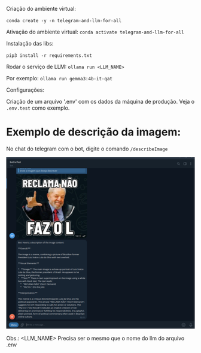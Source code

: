 Criação do ambiente virtual:

`conda create -y -n telegram-and-llm-for-all`

Ativação do ambiente virtual:
`conda activate telegram-and-llm-for-all`

Instalação das libs:

`pip3 install -r requirements.txt`

Rodar o serviço de LLM:
`ollama run <LLM_NAME>`

Por exemplo:
`ollama run gemma3:4b-it-qat`

Configurações:

Criação de um arquivo '.env' com os dados da máquina de produção. Veja o `.env.test` como exemplo.

# Exemplo de descrição da imagem:

No chat do telegram com o bot, digite o comando `/describeImage`

![Imagem de teste](./image.png)

Obs.: <LLM_NAME> Precisa ser o mesmo que o nome do llm do arquivo .env
